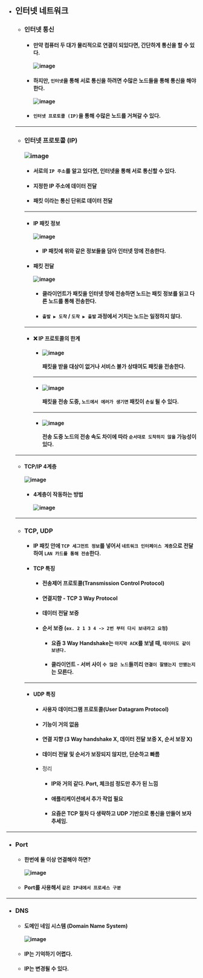 - ## 인터넷 네트워크
  - ### 인터넷 통신
    - #### 만약 컴퓨터 두 대가 물리적으로 연결이 되있다면, 간단하게 통신을 할 수 있다. <br><br> ![image](https://user-images.githubusercontent.com/35948339/143542709-ead4fcf7-837b-4194-8145-4677623a05f9.png)
    - #### 하지만, `인터넷`을 통해 서로 통신을 하려면 수많은 노드들을 통해 통신을 해야한다. <br><br> ![image](https://user-images.githubusercontent.com/35948339/143543029-de637af6-e95a-4648-bbf1-eba168e74b49.png)
    - #### `인터넷 프로토콜 (IP)`을 통해 수많은 노드를 거쳐갈 수 있다.
  ------
  - ### 인터넷 프로토콜 (IP) <br><br> ![image](https://user-images.githubusercontent.com/35948339/143543859-781a8a43-bff3-4938-a406-f6ad0740c781.png)
    - #### 서로의 `IP 주소`를 알고 있다면, 인터넷을 통해 서로 통신할 수 있다.
    - #### 지정한 IP 주소에 데이터 전달
    - #### 패킷 이라는 통신 단위로 데이터 전달
    ------
    - #### IP 패킷 정보 <br><br> ![image](https://user-images.githubusercontent.com/35948339/143545278-d3cd3111-5cab-40d6-b02a-3568798c4762.png)
      - #### IP 패킷에 위와 같은 정보들을 담아 인터넷 망에 전송한다.
    - #### 패킷 전달 <br><br> ![image](https://user-images.githubusercontent.com/35948339/143545456-4f28143d-bf3c-4eba-ab4b-05f222d08a36.png)
      - #### 클라이언트가 패킷을 인터넷 망에 전송하면 노드는 패킷 정보를 읽고 다른 노드를 통해 전송한다.
      - #### `출발 ▶ 도착` / `도착 ▶ 출발` 과정에서 거치는 노드는 일정하지 않다.
    ------
    - #### ❌ IP 프로토콜의 한계
      - #### ![image](https://user-images.githubusercontent.com/35948339/143548206-a0f8d9a5-2848-491b-9507-1065ab8d3be3.png) <br><br> 패킷을 받을 대상이 없거나 서비스 불가 상태여도 패킷을 전송한다.
      --------
      - #### ![image](https://user-images.githubusercontent.com/35948339/143548251-cb61270c-2d4f-49e1-b549-7292426d3572.png) <br><br> 패킷을 전송 도중, `노드에서 에러가 생기면` 패킷이 `손실` 될 수 있다.
      -------
      - #### ![image](https://user-images.githubusercontent.com/35948339/143548296-e4a90ca9-7e92-4c58-8d68-4c8d9fe63e2f.png) <br><br> 전송 도중 노드의 전송 속도 차이에 따라 `순서대로 도착하지 않을` 가능성이 있다.
  -------
  
  - #### TCP/IP 4계층 <br><br> ![image](https://user-images.githubusercontent.com/35948339/143554317-c359d385-f53c-4937-955a-7d33e2fea1a2.png)
    - #### 4계층이 작동하는 방법 <br><br> ![image](https://user-images.githubusercontent.com/35948339/143554853-9077b113-a24b-45ae-8a79-a489b428d155.png)
  --------
  - ### TCP, UDP
    - #### IP 패킷 안에 `TCP 세그먼트 정보`를 넣어서 `네트워크 인터페이스 계층`으로 전달하여 `LAN 카드를 통해 전송`한다.
    - #### TCP 특징
      - #### 전송제어 프로토콜(Transmission Control Protocol)
      - #### 연결지향 - TCP 3 Way Protocol
      - #### 데이터 전달 보증
      - #### 순서 보증 (`ex. 2 1 3 4 -> 2번 부터 다시 보내라고 요청`)
        - #### 요즘 3 Way Handshake는 `마지막 ACK`를 보낼 때, `데이터도 같이 보낸다.`
        - #### 클라이언트 - 서버 사이 `수 많은 노드`들끼리 `연결이 잘됐는지 안됐는지`는 모른다.
    -----
    - #### UDP 특징
      - #### 사용자 데이터그램 프로토콜(User Datagram Protocol)  
      - #### 기능이 거의 없음
      - #### 연결 지향 (3 Way handshake X, 데이터 전달 보증 X, 순서 보장 X)
      - #### 데이터 전달 및 순서가 보장되지 않지만, 단순하고 빠름  
      - 정리
        - #### IP와 거의 같다. Port, 체크섬 정도만 추가 된 느낌
        - #### 애플리케이션에서 추가 작업 필요
        - #### 요즘은 TCP 절차 다 생략하고 UDP 기반으로 통신을 만들어 보자 추세임.
-------------
   - ### Port
     - #### 한번에 둘 이상 연결해야 하면? <br><br> ![image](https://user-images.githubusercontent.com/35948339/143730171-c8d326a6-055d-4c7b-a428-24fcbb8d3166.png)
     - #### Port를 사용해서 `같은 IP내에서 프로세스 구분`
   -------
   - ### DNS
     - #### 도메인 네임 시스템 (Domain Name System) <br><br> ![image](https://user-images.githubusercontent.com/35948339/143730606-0c738fbe-3072-452f-9d0a-9b0019f5111c.png)
     - #### IP는 기억하기 어렵다.
     - #### IP는 변경될 수 있다.
